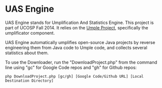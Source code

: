 UAS Engine
==========

UAS Engine stands for Umplification And Statistics Engine. This project is part of UCOSP Fall 2014. It relies on the [Umple Project](http://www.umple.org), specifically the umplificator component.

UAS Engine automatically umplifies open-source Java projects by reverse engineering them from Java code to Umple code, and collects several statistics about them.

To use the Downloader, run the "DownloadProject.php" from the command line using "gc" for Google Code repos and "gh" for Github repos:
```
php DownloadProject.php [gc/gh] [Google Code/Github URL] [Local Destination Directory]
```